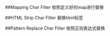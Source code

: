 ##Mapping Char Filter
依照定义好的map进行替换

##HTML Strip Char Filter
替换html标签

##Pattern Replace Char Filter
依照正则表达式替换